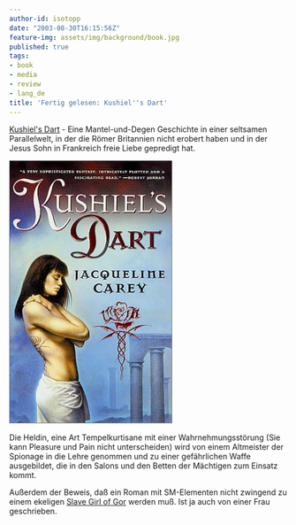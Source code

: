 ```yaml
---
author-id: isotopp
date: "2003-08-30T16:15:56Z"
feature-img: assets/img/background/book.jpg
published: true
tags:
- book
- media
- review
- lang_de
title: 'Fertig gelesen: Kushiel''s Dart'
---
```

[Kushiel's Dart](https://www.amazon.de/Kushiels-Dart-Legacy-Book-English-ebook/dp/B0055DLCAY) - Eine Mantel-und-Degen Geschichte in einer seltsamen Parallelwelt, in der die Römer Britannien nicht erobert haben und in der Jesus Sohn in Frankreich freie Liebe gepredigt hat.

[![](/uploads/2003/08/kushiels_dart.jpg)](https://www.amazon.de/Kushiels-Dart-Legacy-Book-English-ebook/dp/B0055DLCAY)

Die Heldin, eine Art Tempelkurtisane mit einer Wahrnehmungsstörung (Sie kann Pleasure und Pain nicht unterscheiden) wird von einem Altmeister der Spionage in die Lehre genommen und zu einer gefährlichen Waffe ausgebildet, die in den Salons und den Betten der Mächtigen zum Einsatz kommt.

Außerdem der Beweis, daß ein Roman mit SM-Elementen nicht zwingend zu einem ekeligen 
[Slave Girl of Gor](http://www.amazon.de/exec/obidos/ASIN/0886773709) werden muß. Ist ja auch von einer Frau geschrieben.